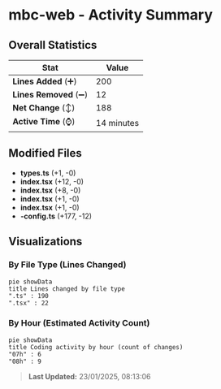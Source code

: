 # mbc-web - Activity Summary 

## Overall Statistics

| Stat                   | Value                                                             |
| ---------------------- | ----------------------------------------------------------------- |
| **Lines Added** (➕)   | 200                                          |
| **Lines Removed** (➖) | 12                                        |
| **Net Change** (↕)    | 188                |
| **Active Time** (⌚)   | 14 minutes |


## Modified Files
- **types.ts** (+1, -0)
- **index.tsx** (+12, -0)
- **index.tsx** (+8, -0)
- **index.tsx** (+1, -0)
- **index.tsx** (+1, -0)
- **-config.ts** (+177, -12)

## Visualizations

### By File Type (Lines Changed)

```mermaid
pie showData
title Lines changed by file type
".ts" : 190
".tsx" : 22
```

### By Hour (Estimated Activity Count)

```mermaid
pie showData
title Coding activity by hour (count of changes)
"07h" : 6
"08h" : 9
```


> **Last Updated:** 23/01/2025, 08:13:06